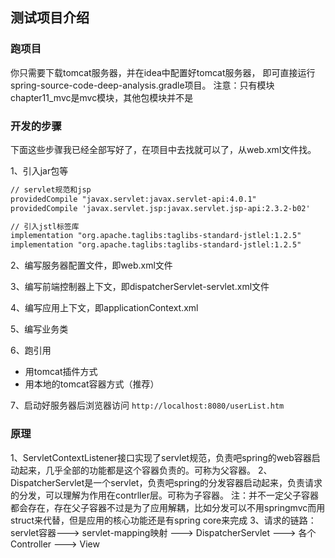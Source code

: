 ## 测试项目介绍

### 跑项目
你只需要下载tomcat服务器，并在idea中配置好tomcat服务器， 即可直接运行spring-source-code-deep-analysis.gradle项目。
注意：只有模块chapter11_mvc是mvc模块，其他包模块并不是

### 开发的步骤
下面这些步骤我已经全部写好了，在项目中去找就可以了，从web.xml文件找。

1、引入jar包等
```xml
// servlet规范和jsp
providedCompile "javax.servlet:javax.servlet-api:4.0.1"
providedCompile 'javax.servlet.jsp:javax.servlet.jsp-api:2.3.2-b02'

// 引入jstl标签库
implementation "org.apache.taglibs:taglibs-standard-jstlel:1.2.5"
implementation "org.apache.taglibs:taglibs-standard-jstlel:1.2.5"
```
2、编写服务器配置文件，即web.xml文件

3、编写前端控制器上下文，即dispatcherServlet-servlet.xml文件

4、编写应用上下文，即applicationContext.xml

5、编写业务类

6、跑引用
* 用tomcat插件方式
* 用本地的tomcat容器方式（推荐）

7、启动好服务器后浏览器访问
`http://localhost:8080/userList.htm`

### 原理
1、ServletContextListener接口实现了servlet规范，负责吧spring的web容器启动起来，几乎全部的功能都是这个容器负责的。可称为父容器。
2、DispatcherServlet是一个servlet，负责吧spring的分发容器启动起来，负责请求的分发，可以理解为作用在contrller层。可称为子容器。
注：并不一定父子容器都会存在，存在父子容器不过是为了应用解耦，比如分发可以不用springmvc而用struct来代替，但是应用的核心功能还是有spring core来完成
3、请求的链路：
servlet容器---> servlet-mapping映射 ---> DispatcherServlet ---> 各个Controller ---> View